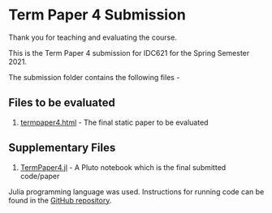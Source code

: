 # Term Paper 4 Submission

Thank you for teaching and evaluating the course.

This is the Term Paper 4 submission for IDC621 for the Spring Semester 2021.

The submission folder contains the following files -

## Files to be evaluated

1. [termpaper4.html](termpaper4.html) - The final static paper to be evaluated

## Supplementary Files

1. [TermPaper4.jl](https://github.com/DhruvaSambrani/idc621/blob/main/TermPaper4.jl) - A Pluto notebook which is the final submitted code/paper

Julia programming language was used. Instructions for running code can be found in the [GitHub repository](https://github.com/DhruvaSambrani/idc621).
